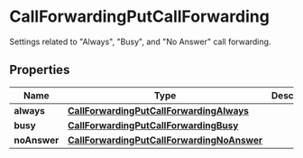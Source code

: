 <!--  Copyright 2025 Cisco Systems Inc.

Permission is hereby granted, free of charge, to any person obtaining a copy
of this software and associated documentation files (the "Software"), to deal
in the Software without restriction, including without limitation the rights
to use, copy, modify, merge, publish, distribute, sublicense, and/or sell
copies of the Software, and to permit persons to whom the Software is
furnished to do so, subject to the following conditions:

The above copyright notice and this permission notice shall be included in
all copies or substantial portions of the Software.

THE SOFTWARE IS PROVIDED "AS IS", WITHOUT WARRANTY OF ANY KIND, EXPRESS OR
IMPLIED, INCLUDING BUT NOT LIMITED TO THE WARRANTIES OF MERCHANTABILITY,
FITNESS FOR A PARTICULAR PURPOSE AND NONINFRINGEMENT. IN NO EVENT SHALL THE
AUTHORS OR COPYRIGHT HOLDERS BE LIABLE FOR ANY CLAIM, DAMAGES OR OTHER
LIABILITY, WHETHER IN AN ACTION OF CONTRACT, TORT OR OTHERWISE, ARISING FROM,
OUT OF OR IN CONNECTION WITH THE SOFTWARE OR THE USE OR OTHER DEALINGS IN
THE SOFTWARE.-->


# CallForwardingPutCallForwarding

Settings related to \"Always\", \"Busy\", and \"No Answer\" call forwarding.

## Properties

| Name | Type | Description | Notes |
|------------ | ------------- | ------------- | -------------|
|**always** | [**CallForwardingPutCallForwardingAlways**](CallForwardingPutCallForwardingAlways.md) |  |  [optional] |
|**busy** | [**CallForwardingPutCallForwardingBusy**](CallForwardingPutCallForwardingBusy.md) |  |  [optional] |
|**noAnswer** | [**CallForwardingPutCallForwardingNoAnswer**](CallForwardingPutCallForwardingNoAnswer.md) |  |  [optional] |



